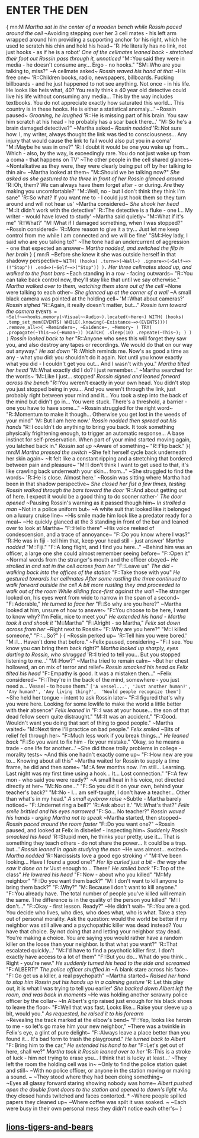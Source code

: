 # ENTER THE DEN
{
mn:M
*Martha sat in the center of a wooden bench while Rossin paced around the cell* 
~Avoiding stepping over her 3 cell mates - his left arm wrapped around him providing a supporting anchor for his right, which he used to scratch his chin and hold his head~
'R::He literally has no link, not just hooks - as if he is a robot'
*One of the cellmates leaned back - stretched their foot out* 
*Rossin pass through it, unnoticed* 
"M::You said they were in media - he doesn't consume any... 
Ergo - no hooks."
"SM::Who are you talking to, miss?" 
~A cellmate asked~
*Rossin waved his hand at that*
~His free one~ 
'R::Children books, radio, newspapers, billboards. 
Fucking billboards - and he just happened to not see anything. 
Not once - in his life. 
He looks like heis what, 40? 
You really think a 40 year old detective could live his life without consuming any media...
This by the way includes textbooks. 
You do not appreciate exactly how saturated this world... 
This country is in these hooks. 
He is either a statistical anomaly...'
~Rossin paused~ 
*Groaning, he laughed* 
'R::He is missing part of his brain.
You saw him scratch at his head - he probably has a scar back there...'
"M::So he's a brain damaged detective?" 
~Martha asked~
*Rossin nodded* 
'R::Not sure how. 
I, my writer, always thought the link was tied to consciousness... 
Any injury that would cause the link to fail would also put you in a coma'
"M::Maybe he was in one?"
'R::I doubt it would be one you wake up from...
Which - also, by the way, is exceedingly rare. 
You do not just wake up from a coma - that happens on TV'
~The other people in the cell shared glances~ 
~Nontalkative as they were, they were clearly being put off by her talking to thin air~ 
~Martha looked at them~
"M::Should we be talking now?" 
*She asked as she gestured to the three in front of her*
*Rossin glanced around* 
'R::Oh, them? 
We can always have them forget after - or during. 
Are they making you uncomfortable?'
"M::Well, no - but I don't think they think I'm sane"
'R::So what? 
If you want me to - I could just hook them so they turn around and will not hear us'
~Martha considered~
*She shook her head* 
"M::It didn't work with the detective"
'R::The detective is a fluke - one I... 
My writer - would have loved to study'
~Martha said quietly~
"M::What if it's me"
'R::What?'
"M::What if I damaged something, when I was stopped?"
~Rossin considered~ 
'R::More reason to give it a try... 
Just let me keep control from me while I am connected and we will be fine'
"SM::Hey lady, I said who are you talking to?" 
~The tone had an undercurrent of aggression - one that expected an answer~
*Martha nodded, and switched the flip in her brain* 
}
{
mn:R
~Before she knew it she was outside herself in that shadowy perspective~
`WITH(
    (hooks)
        .turn=>(~Wall~)
        .ignore=>(~Self~=>(!"Stop"))
        .end=>(~Self~=>("Stop"))
 ).`
*Her three cellmates stood up, and walked to the front bars* 
~Each standing in a row - facing outwards~
"R::You can take back control now, they'll stay like that until we say otherwise."
*Martha walked over to them, watching them stare out of the cell* 
~None were talking to each other~ 
*She glanced up at the corner of a wall* 
~A small black camera was pointed at the holding cell~ 
'M::What about cameras?'
*Rossin sighed* 
"R::Again, it really doesn't matter, but..." 
*Rossin turn toward the camera*
`
EVENTS = ~Self~=>hooks.memory(~Visual~~Audio~).located(~Here~)
WITH(
    (hooks)
        .temp_set_mem(EVENTS)
        WHILE(.knowing(~Existance~=>(EVENTS)))(
            .remove_all=>(
                ~Reminders~,
                ~Evidence~,
                ~Memory~
                )
            TRY(
                .propogate(~This~=>(~Human~))
            )CATCH(
                .sleep(10)
                .repeate(~This~);
            )
        )
    )
`
*Rossin looked back to her* 
"R::Anyone who sees this will forget they saw you, and also destroy any tapes or recordings. 
We would do that on our way out anyway." 
*He sat down*
"R::Which reminds me.
Now's as good a time as any - what you did: you shouldn't do it again. 
Not until you know exactly what you did - I couldn't get you out... 
And I wasn't with you."
*Martha tilted her head*
'M::What exactly did I do? I just remember...'
~Martha searched for the words~
'M::Like I just... stopped'
*Rossin signed and leaned forward across the bench*
"R::You weren't exactly in your own head.
You didn't stop you just stopped being in you... 
And you weren't through the link, just probably right between your mind and it... 
You took a step into the back of the mind but didn't go in... 
You were stuck. 
There's a threshold, a barrier - one you have to have some..."
~Rossin struggled for the right word~ 
"R::Momentum to make it though... 
Otherwise you get lost in the weeds of your mind"
'M::But I am here now.'
*Rossin nodded then spread out his hands* 
"R::I couldn't do anything to bring you back. 
It took something physically frightening enough, to trigger an automatic response... 
A base instinct for self-preservation. 
When part of your mind started moving again, you latched back in." 
*Rossin sat up*
~Aware of something~ 
"R::Flip back."
}{
mn:M
*Martha pressed the switch* 
~She felt herself cycle back underneath her skin again~
~It felt like a constant ripping and a stretching that bordered between pain and pleasure~
"M::I don't think I want to get used to that, it's like crawling back underneath your skin... from..."
~She struggled to find the words~
'R::He is close. 
Almost here.'
~Rossin was sitting where Martha had been in that shadow perspective~ 
*She closed her fist a few times, testing* 
*Rossin walked through the bars toward the door*
'R::And about getting out of here. 
I expect it would be a good thing to do sooner rather-'
*The door opened* 
~Pausing Rossin's warning as it passed though him~ 
*In strolled a man* 
~Not in a police uniform but~ 
~A white suit that looked like it belonged on a luxury cruise line~ 
~His smile made him look like a predator ready for a meal~ 
~He quickly glanced at the 3 standing in front of the bar and leaned over to look at Martha~ 
"F::Hello there" 
~His voice reeked of condescension, and a trace of annoyance~ 
"F::Do you know where I was?"
'R::He was in fiji - tell him that, keep your head still - just answer'
*Martha nodded*
"M::Fiji."
"F::A long flight, and I find you here..." 
~Behind him was an officer, a large one she could almost remember seeing before~ 
"F::Open it"
~Normal words from the stranger's mouth and the officer obeyed~ 
*He strolled in and sat in the cell across from her* 
"F::Leave us" 
*The did - walking back into the offices of the station*
"F::Take those with you" 
*He gestured towards her cellmates* 
*After some rustling the three continued to walk forward outside the cell* 
*A bit more rustling they and proceeded to walk out of the room* 
*While sliding face-first against the wall* 
~The stranger looked on, his eyes went from wide to narrow in the span of a second~ 
"F::Adorable," 
*He turned to face her* 
"F::So why are you here?"
~Martha looked at him, unsure of how to answer~
"F::You choose to be here, I want to know why? I'm Felix, nice to meet you" 
*He extended his hand - Martha took it and shook it*
"M::Martha"
"F::Alright - so Martha," 
*Felix sat down across from her*
~Right next to Rossin~
"F::Why are you here?"
"M::I killed someone," 
"F::...So?"
}
{
~Rossin perked up~ 
'R::Tell him you were bored.'
"M::I...
Haven't done that before." 
~Felix paused, considering~ 
"F::I see. 
You know you can bring them back right?"
*Martha looked up sharply, eyes darting to Rossin, who shrugged* 
'R::I tried to tell you... 
But you stopped listening to me...'
"M::How?" 
~Martha tried to remain calm~
~But her chest hollowed, an on mix of terror and relief~ 
*Rossin smacked his head as Felix tilted his head*
"F::Empathy is good. It was a mistaken then..."
~Felix considered~
"F::They're in the back of the mind, somewhere - you just need a...
Vessel - to house them."
`['A vessel...',
'Just another human?', 
'Any human?',
'Any living thing?', 
'Would people recognize them']`
~She held her tongue - intent to ask Rossin later~
"F::I figured that's why you were here. 
Looking for some lowlife to make the world a little better with their absence"
*Felix leaned in*
"F::I was at your house... the son of that dead fellow seem quite distraught."
"M::It was an accident."
"F::Good. Wouldn't want you doing that sort of thing to good people."
~Martha waited~
"M::Next time I'll practice on bad people."
*Felix smiled*
~Bits of relief fell through her~
"F::Much less work if you break things..."
*He leaned back*
"F::So you want to fix him - fix your mistake."
'Okay, so he means a trade - one life for another...' 
~She did those trolly problems in college - morality tests~ 
~And this one hadn't exactly come up~
"F::How new are you to... 
Knowing about all this"
~Martha waited for Rossin to supply a time frame, he did and then some~
"M::A few months now. 
I'm still... 
Learning. 
Last night was my first time using a hook... 
It... 
Lost connection."
"F::A few mon - who said you were ready?" 
~A small heat in his voice, not directed directly at her~
"M::No one..."
"F::So you did it on your own, behind your teacher's back?"
"M::No - I... am self-taught, I don't have a teacher... 
Other than what's in my head."
*A small eyebrow raise*
~Subtle - Martha barely noticed~
"F::Undernet ring a bell?"
'R::Ask about it.'
"M::What's that?"
*Felix smile brittled and his eyes narrowed*
"F::So...
No teacher?"
*Rossin waved his hands - urging Martha not to speak*
~Martha started, then stopped~ 
*Rossin paced around the room faster*
"F::Do you want one?"
~Rossin paused, and looked at Felix in disbelief - inspecting him~ 
*Suddenly Rossin smacked his head*
'R::Stupid men, he thinks your pretty, use it... 
That is something they teach others - do not share the power... 
It could be a trap. but...'
*Rossin leaned in again studying the man* 
~He was almost... excited~
*Martha nodded* 
'R::Narcissists love a good ego stroking -'
"M::I've been looking... 
Have I found a good one?" 
*Her lip curled just a bit - the way she saw it done on tv* 
'Just enough to...
There!' 
*He smiled back*
"F::Top of the class" 
*He lowered his head* 
"F::Now - about who you killed"
"M::My neighbor"
"F::Do you want them back?"
"M::I don't want to kill anyone to bring them back?"
"F::Why?"
"M::Because I don't want to kill anyone."
"F::You already have. 
The total number of people you've killed will remain the same. 
The difference is in the quality of the person you killed"
"M::I don't..."
"F::Okay - first lesson.
Ready?"
~He didn't wait~
"F::You are a god. 
You decide who lives, who dies, who does what, who is what. 
Take a step out of personal morality. 
Ask the question: would the world be better if my neighbor was still alive and a psychopathic killer was dead instead? 
You have that choice.
By not doing that and letting your neighbor stay dead. 
You're making a choice.
You are saying you would rather have a random killer on the loose than your neighbor. 
Is that what you want?"
'R::That escalated quickly...'
"M::I'd have to find a psychotic killer first. 
I don't exactly have access to a lot of them"
"F::But you do...
What do you think... 
Right - you're new." 
*He suddenly turned his head to the side and screamed* 
"F::ALBERT!" 
*The police officer shuffled in* 
~A blank stare across his face~ 
"F::Go get us a killer, a real psychopath"
~Martha started~ 
*Raised her hand to stop him* 
*Rossin put his hands up in a calming gesture* 
'R::Let this play out, it is what I was trying to tell you earlier' 
*She backed down* 
*Albert left the room, and was back in moments* 
~He was holding another scrawny police officer by the collar~ 
~In Albert's grip raised just enough for his black shoes to leave the floor~
"F::Well that was fast. Looks like... 
Raise your sleeve up a bit, would you." 
*As requested, he raised it to his forearm*  
~Revealing the track marked at the elbow's bend~ 
"F::Yep, looks like heroin to me - so let's go make him your new neighbor," 
~There was a twinkle in Felix's eye, a glint of pure delight~ 
"F::Always leave a place better than you found it... 
It's bad form to trash the playground." 
*He turned back to Albert* 
"F::Bring him to the car," 
*He extended his hand to her* 
"F::Let's get out of here, shall we?" 
*Martha took it*
*Rossin leaned over to her* 
'R::This is a stroke of luck - him not trying to erase you... 
I think that is lucky at least...'
~They left the room the holding cell was in~
~Only to find the police station quiet and still~
~With no police officer, or anyone in the station moving or making a sound. ~
~They stood where they had been doing something~  
~Eyes all glassy forward staring showing nobody was home~ 
*Albert pushed open the double front doors to the station and opened to dawn's light* 
*As they closed hands twitched and faces contorted. *
~Where people spilled papers they cleaned up~ 
~Where coffee was spilt it was soaked. ~
~Each were busy in their own personal mess they didn't notice each other's~
}
## [lions-tigers-and-bears](lions-tigers-and-bears.md)
